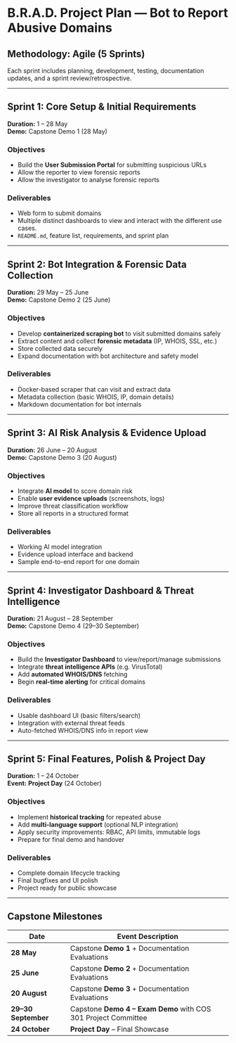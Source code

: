 # B.R.A.D. Project Plan — Bot to Report Abusive Domains

## Methodology: Agile (5 Sprints)

Each sprint includes planning, development, testing, documentation updates, and a sprint review/retrospective.

---

## Sprint 1: Core Setup & Initial Requirements

**Duration:** 1 – 28 May  
**Demo:** Capstone Demo 1 (28 May)

### Objectives

- Build the **User Submission Portal** for submitting suspicious URLs
- Allow the reporter to view forensic reports
- Allow the investigator to analyse forensic reports

### Deliverables

- Web form to submit domains
- Multiple distinct dashboards to view and interact with the different use cases.
- `README.md`, feature list, requirements, and sprint plan

---

## Sprint 2: Bot Integration & Forensic Data Collection

**Duration:** 29 May – 25 June  
**Demo:** Capstone Demo 2 (25 June)

### Objectives

- Develop **containerized scraping bot** to visit submitted domains safely
- Extract content and collect **forensic metadata** (IP, WHOIS, SSL, etc.)
- Store collected data securely
- Expand documentation with bot architecture and safety model

### Deliverables

- Docker-based scraper that can visit and extract data
- Metadata collection (basic WHOIS, IP, domain details)
- Markdown documentation for bot internals

---

## Sprint 3: AI Risk Analysis & Evidence Upload

**Duration:** 26 June – 20 August  
**Demo:** Capstone Demo 3 (20 August)

### Objectives

- Integrate **AI model** to score domain risk
- Enable **user evidence uploads** (screenshots, logs)
- Improve threat classification workflow
- Store all reports in a structured format

### Deliverables

- Working AI model integration
- Evidence upload interface and backend
- Sample end-to-end report for one domain

---

## Sprint 4: Investigator Dashboard & Threat Intelligence

**Duration:** 21 August – 28 September  
**Demo:** Capstone Demo 4 (29–30 September)

### Objectives

- Build the **Investigator Dashboard** to view/report/manage submissions
- Integrate **threat intelligence APIs** (e.g. VirusTotal)
- Add **automated WHOIS/DNS** fetching
- Begin **real-time alerting** for critical domains

### Deliverables

- Usable dashboard UI (basic filters/search)
- Integration with external threat feeds
- Auto-fetched WHOIS/DNS info in report view

---

## Sprint 5: Final Features, Polish & Project Day

**Duration:** 1 – 24 October  
**Event:** **Project Day** (24 October)

### Objectives

- Implement **historical tracking** for repeated abuse
- Add **multi-language support** (optional NLP integration)
- Apply security improvements: RBAC, API limits, immutable logs
- Prepare for final demo and handover

### Deliverables

- Complete domain lifecycle tracking
- Final bugfixes and UI polish
- Project ready for public showcase

---

## Capstone Milestones

| Date                | Event Description                                              |
| ------------------- | -------------------------------------------------------------- |
| **28 May**          | Capstone **Demo 1** + Documentation Evaluations                |
| **25 June**         | Capstone **Demo 2** + Documentation Evaluations                |
| **20 August**       | Capstone **Demo 3** + Documentation Evaluations                |
| **29–30 September** | Capstone **Demo 4 – Exam Demo** with COS 301 Project Committee |
| **24 October**      | **Project Day** – Final Showcase                               |
